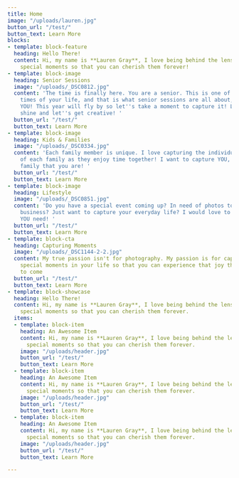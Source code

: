 ```yaml
---
title: Home
image: "/uploads/lauren.jpg"
button_url: "/test/"
button_text: Learn More
blocks:
- template: block-feature
  heading: Hello There!
  content: Hi, my name is **Lauren Gray**, I love being behind the lens, capturing
    special moments so that you can cherish them forever!
- template: block-image
  heading: Senior Sessions
  image: "/uploads/_DSC0812.jpg"
  content: 'The time is finally here. You are a senior. This is one of the most exciting
    times of your life, and that is what senior sessions are all about, celebrating
    YOU! This year will fly by so let''s take a moment to capture it! Let your personality
    shine and let''s get creative! '
  button_url: "/test/"
  button_text: Learn More
- template: block-image
  heading: Kids & Families
  image: "/uploads/_DSC0334.jpg"
  content: 'Each family member is unique. I love capturing the individual personalities
    of each family as they enjoy time together! I want to capture YOU, being the amazing
    family that you are! '
  button_url: "/test/"
  button_text: Learn More
- template: block-image
  heading: Lifestyle
  image: "/uploads/_DSC0851.jpg"
  content: 'Do you have a special event coming up? In need of photos to market your
    business? Just want to capture your everyday life? I would love to help with whatever
    YOU need! '
  button_url: "/test/"
  button_text: Learn More
- template: block-cta
  heading: Capturing Moments
  image: "/uploads/_DSC1144-2-2.jpg"
  content: My true passion isn't for photography. My passion is for capturing the
    special moments in your life so that you can experience that joy them for years
    to come
  button_url: "/test/"
  button_text: Learn More
- template: block-showcase
  heading: Hello There!
  content: Hi, my name is **Lauren Gray**, I love being behind the lens, capturing
    special moments so that you can cherish them forever.
  items:
  - template: block-item
    heading: An Awesome Item
    content: Hi, my name is **Lauren Gray**, I love being behind the lens, capturing
      special moments so that you can cherish them forever.
    image: "/uploads/header.jpg"
    button_url: "/test/"
    button_text: Learn More
  - template: block-item
    heading: An Awesome Item
    content: Hi, my name is **Lauren Gray**, I love being behind the lens, capturing
      special moments so that you can cherish them forever.
    image: "/uploads/header.jpg"
    button_url: "/test/"
    button_text: Learn More
  - template: block-item
    heading: An Awesome Item
    content: Hi, my name is **Lauren Gray**, I love being behind the lens, capturing
      special moments so that you can cherish them forever.
    image: "/uploads/header.jpg"
    button_url: "/test/"
    button_text: Learn More

---
```

